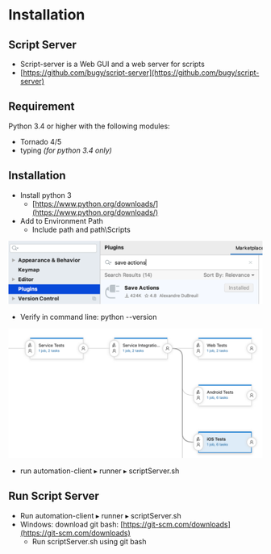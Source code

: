 # Installation



## Script Server

* Script-server is a Web GUI and a web server for scripts
* [https://github.com/bugy/script-server](https://github.com/bugy/script-server)

## Requirement

Python 3.4 or higher with the following modules:

* Tornado 4/5
* typing _\(for python 3.4 only\)_

## Installation

* Install python 3 
  * [https://www.python.org/downloads/](https://www.python.org/downloads/)
* Add to Environment Path
  * Include path and path\Scripts

![](../.gitbook/assets/image%20%2866%29.png)

* Verify in command line: python --version

![](../.gitbook/assets/image%20%2847%29.png)

* run ⁨automation-client⁩ ▸ ⁨runner⁩ ▸ scriptServer.sh 

## Run Script Server

* Run ⁨automation-client⁩ ▸ ⁨runner⁩ ▸ scriptServer.sh 
* Windows: download git bash: [https://git-scm.com/downloads](https://git-scm.com/downloads)
  * Run scriptServer.sh using git bash

## ⁨

